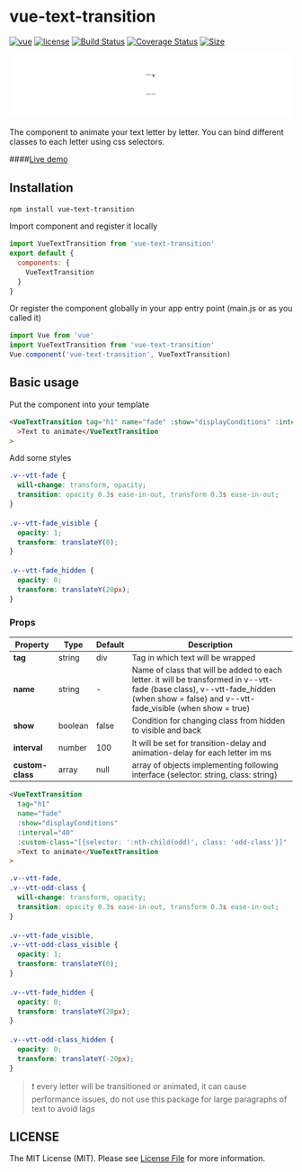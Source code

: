 # vue-text-transition

[![vue](https://img.shields.io/badge/Vue-2.x-green.svg)](https://vuejs.org/index.html)
[![license](https://img.shields.io/badge/license-MIT-green.svg)](https://github.com/smwbtech/vue-text-transition/blob/master/LICENSE.md)
[![Build Status](https://travis-ci.org/smwbtech/vue-text-transition.svg?branch=master)](https://travis-ci.org/smwbtech/vue-text-transition)
[![Coverage Status](https://coveralls.io/repos/github/smwbtech/vue-text-transition/badge.svg?branch=master)](https://coveralls.io/github/smwbtech/vue-text-transition?branch=master)
[![Size](https://badgen.net/bundlephobia/minzip/vue-text-transition@1.0.8)](https://bundlephobia.com/result?p=vue-text-transition@latest)

![Gif Image](https://raw.githubusercontent.com/smwbtech/vue-text-transition/master/public/vue-text-transition.gif)

The component to animate your text letter by letter. You can bind different classes to each letter using css selectors.

####[Live demo](https://codesandbox.io/s/headless-voice-h18hg?fontsize=14&hidenavigation=1&theme=dark)

## Installation

```
npm install vue-text-transition
```

Import component and register it locally

```javascript
import VueTextTransition from 'vue-text-transition'
export default {
  components: {
    VueTextTransition
  }
}
```

Or register the component globally in your app entry point (main.js or as you called it)

```javascript
import Vue from 'vue'
import VueTextTransition from 'vue-text-transition'
Vue.component('vue-text-transition', VueTextTransition)
```

## Basic usage

Put the component into your template

```html
<VueTextTransition tag="h1" name="fade" :show="displayСonditions" :interval="40"
  >Text to animate</VueTextTransition
>
```

Add some styles

```css
.v--vtt-fade {
  will-change: transform, opacity;
  transition: opacity 0.3s ease-in-out, transform 0.3s ease-in-out;
}

.v--vtt-fade_visible {
  opacity: 1;
  transform: translateY(0);
}

.v--vtt-fade_hidden {
  opacity: 0;
  transform: translateY(20px);
}
```

### Props

| Property         | Type    | Default | Description                                                                                                                                                                            |
| ---------------- | ------- | ------- | -------------------------------------------------------------------------------------------------------------------------------------------------------------------------------------- |
| **tag**          | string  | div     | Tag in which text will be wrapped                                                                                                                                                      |
| **name**         | string  | -       | Name of class that will be added to each letter. it will be transformed in v--vtt-fade (base class), v--vtt-fade_hidden (when show = false) and v--vtt-fade_visible (when show = true) |
| **show**         | boolean | false   | Condition for changing class from hidden to visible and back                                                                                                                           |
| **interval**     | number  | 100     | It will be set for transition-delay and animation-delay for each letter im ms                                                                                                          |
| **custom-class** | array   | null    | array of objects implementing following interface {selector: string, class: string}                                                                                                    |

```html
<VueTextTransition
  tag="h1"
  name="fade"
  :show="displayСonditions"
  :interval="40"
  :custom-class="[{selector: ':nth-child(odd)', class: 'odd-class'}]"
  >Text to animate</VueTextTransition
>
```

```css
.v--vtt-fade,
.v--vtt-odd-class {
  will-change: transform, opacity;
  transition: opacity 0.3s ease-in-out, transform 0.3s ease-in-out;
}

.v--vtt-fade_visible,
.v--vtt-odd-class_visible {
  opacity: 1;
  transform: translateY(0);
}

.v--vtt-fade_hidden {
  opacity: 0;
  transform: translateY(20px);
}

.v--vtt-odd-class_hidden {
  opacity: 0;
  transform: translateY(-20px);
}
```

> :exclamation: every letter will be transitioned or animated, it can cause performance issues, do not use this package for large paragraphs of text to avoid lags

## LICENSE

The MIT License (MIT). Please see [License File](LICENSE.md) for more information.
